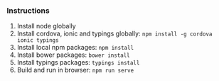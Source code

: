### Instructions

1. Install node globally
2. Install cordova, ionic and typings globally: `npm install -g cordova ionic typings`
3. Install local npm packages: `npm install`
4. Install bower packages: `bower install`
5. Install typings packages: `typings install`
6. Build and run in browser: `npm run serve`
